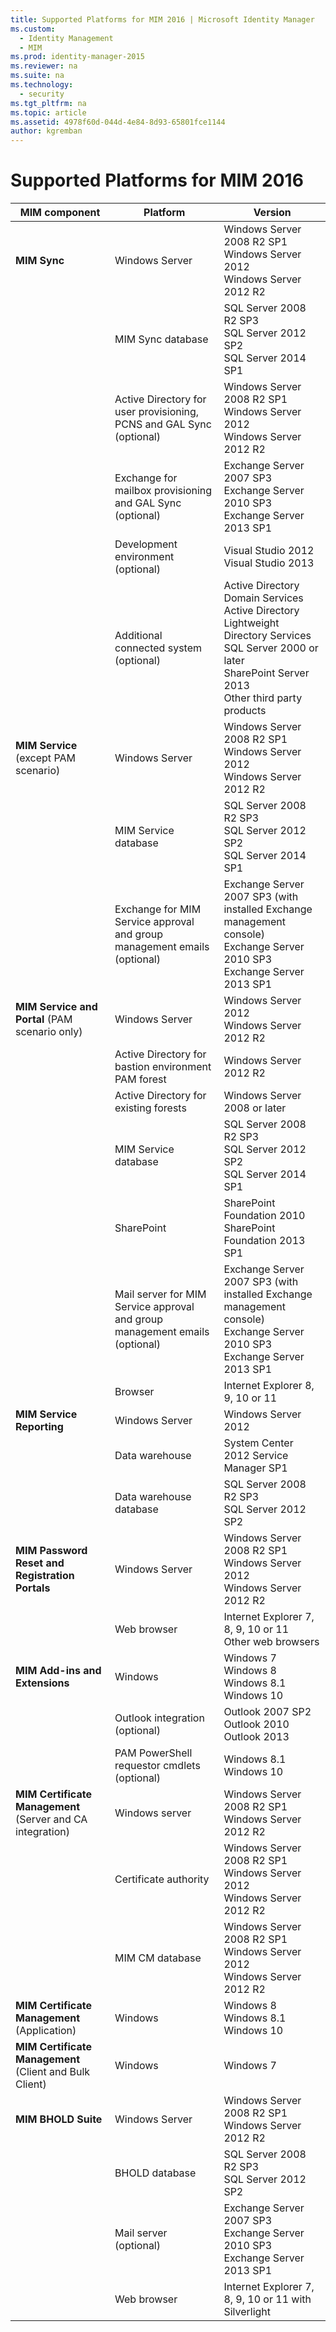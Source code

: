 ```yaml
---
title: Supported Platforms for MIM 2016 | Microsoft Identity Manager
ms.custom:
  - Identity Management
  - MIM
ms.prod: identity-manager-2015
ms.reviewer: na
ms.suite: na
ms.technology:
  - security
ms.tgt_pltfrm: na
ms.topic: article
ms.assetid: 4978f60d-044d-4e84-8d93-65801fce1144
author: kgremban
---
```

# Supported Platforms for MIM 2016

| **MIM component** | **Platform** | **Version** |
|-------------------|--------------|-------------|
|**MIM Sync**|Windows Server | Windows Server 2008 R2 SP1<br/>Windows Server 2012<br/>Windows Server 2012 R2|
||MIM Sync database |SQL Server 2008 R2 SP3<br/>SQL Server 2012 SP2<br/>SQL Server 2014 SP1 |
||Active Directory for user provisioning, PCNS and GAL Sync (optional)|Windows Server 2008 R2 SP1<br/>Windows Server 2012<br/>Windows Server 2012 R2 |
||Exchange for mailbox provisioning and GAL Sync (optional)|Exchange Server 2007 SP3<br/>Exchange Server 2010 SP3<br/>Exchange Server 2013 SP1 |
|| Development environment (optional) | Visual Studio 2012<br/>Visual Studio 2013 |
|| Additional connected system (optional) | Active Directory Domain Services<br/>Active Directory<br/>Lightweight Directory Services<br/>SQL Server 2000 or later<br/>SharePoint Server 2013<br/>Other third party products |
| **MIM Service** (except PAM scenario) | Windows Server | Windows Server 2008 R2 SP1<br/>Windows Server 2012<br/>Windows Server 2012 R2 |
|| MIM Service database | SQL Server 2008 R2 SP3<br/>SQL Server 2012 SP2<br/>SQL Server 2014 SP1 |
|| Exchange for MIM Service approval and group management emails (optional) | Exchange Server 2007 SP3 (with installed Exchange management console)<br/>Exchange Server 2010 SP3<br/>Exchange Server 2013 SP1 |
| **MIM Service and Portal** (PAM scenario only)| Windows Server | Windows Server 2012<br/>Windows Server 2012 R2 |
|| Active Directory for bastion environment PAM forest | Windows Server 2012 R2 |
|| Active Directory for existing forests | Windows Server 2008 or later |
|| MIM Service database | SQL Server 2008 R2 SP3<br/>SQL Server 2012 SP2<br/>SQL Server 2014 SP1 |
|| SharePoint | SharePoint Foundation 2010<br/>SharePoint Foundation 2013 SP1 |
|| Mail server for MIM Service approval and group management emails (optional) | Exchange Server 2007 SP3 (with installed Exchange management console)<br/>Exchange Server 2010 SP3<br/>Exchange Server 2013 SP1 |
|| Browser | Internet Explorer 8, 9, 10 or 11 |
| **MIM Service Reporting** | Windows Server | Windows Server 2012 |
|| Data warehouse | System Center 2012 Service Manager SP1 |
|| Data warehouse database | SQL Server 2008 R2 SP3<br/>SQL Server 2012 SP2 |
| **MIM Password Reset and Registration Portals** | Windows Server | Windows Server 2008 R2 SP1<br/>Windows Server 2012<br/>Windows Server 2012 R2 |
|| Web browser | Internet Explorer 7, 8, 9, 10 or 11<br/>Other web browsers |
| **MIM Add-ins and Extensions** | Windows | Windows 7<br/>Windows 8<br/>Windows 8.1<br/>Windows 10 |
|| Outlook integration (optional) | Outlook 2007 SP2<br/>Outlook 2010<br/>Outlook 2013 |
|| PAM PowerShell requestor cmdlets (optional) | Windows 8.1<br/>Windows 10 |
| **MIM Certificate Management** (Server and CA integration) | Windows server | Windows Server 2008 R2 SP1<br/>Windows Server 2012 R2 |
|| Certificate authority | Windows Server 2008 R2 SP1<br/>Windows Server 2012<br/>Windows Server 2012 R2 |
|| MIM CM database | Windows Server 2008 R2 SP1<br/>Windows Server 2012<br/>Windows Server 2012 R2 |
| **MIM Certificate Management** (Application) | Windows | Windows 8<br/>Windows 8.1<br/>Windows 10 |
| **MIM Certificate Management** (Client and Bulk Client) | Windows | Windows 7 |
| **MIM BHOLD Suite** | Windows Server | Windows Server 2008 R2 SP1<br/>Windows Server 2012 R2 |
|| BHOLD database | SQL Server 2008 R2 SP3<br/>SQL Server 2012 SP2 |
|| Mail server (optional) | Exchange Server 2007 SP3<br/>Exchange Server 2010 SP3<br/>Exchange Server 2013 SP1 |
|| Web browser | Internet Explorer 7, 8, 9, 10 or 11 with Silverlight |
